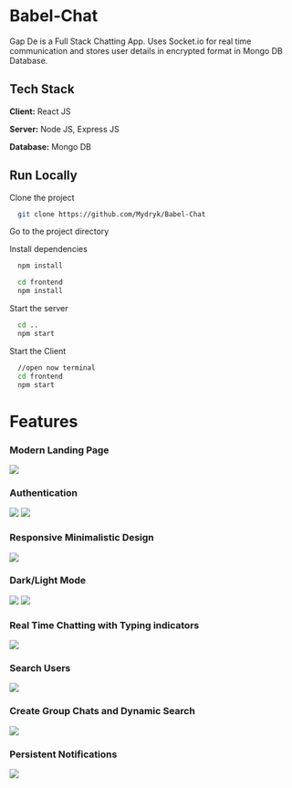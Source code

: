 # Babel-Chat

Gap De is a Full Stack Chatting App.
Uses Socket.io for real time communication and stores user details in encrypted format in Mongo DB Database.

## Tech Stack

**Client:** React JS

**Server:** Node JS, Express JS

**Database:** Mongo DB

## Run Locally

Clone the project

```bash
  git clone https://github.com/Mydryk/Babel-Chat
```

Go to the project directory

Install dependencies

```bash
  npm install
```

```bash
  cd frontend
  npm install
```

Start the server

```bash
  cd ..
  npm start
```

Start the Client

```bash
  //open now terminal
  cd frontend
  npm start
```

# Features

### Modern Landing Page

![](https://github.com/Mydryk/Babel-Chat/blob/main/screenshots/1_LandingPage.png)

### Authentication

![](https://github.com/Mydryk/Babel-Chat/blob/main/screenshots/2_LoginPage.png)
![](https://github.com/Mydryk/Babel-Chat/blob/main/screenshots/3_SignUpPage.png)

### Responsive Minimalistic Design

![](https://github.com/Mydryk/Babel-Chat/blob/main/screenshots/4_ChatPage.png)

### Dark/Light Mode

![](https://github.com/Mydryk/Babel-Chat/blob/main/screenshots/5_SingleChatResponsive.png)
![](https://github.com/Mydryk/Babel-Chat/blob/main/screenshots/6_SingleChatLightMode.png)

### Real Time Chatting with Typing indicators

![](https://github.com/Mydryk/Babel-Chat/blob/main/screenshots/7_TypingIndicator.png)

### Search Users

![](https://github.com/Mydryk/Babel-Chat/blob/main/screenshots/8_SearchUsersDrawer.png)

### Create Group Chats and Dynamic Search

![](https://github.com/Mydryk/Babel-Chat/blob/main/screenshots/9_DynamicSearchGroupChat.png)

### Persistent Notifications

![](https://github.com/Mydryk/Babel-Chat/blob/main/screenshots/10_Notifications.png)
